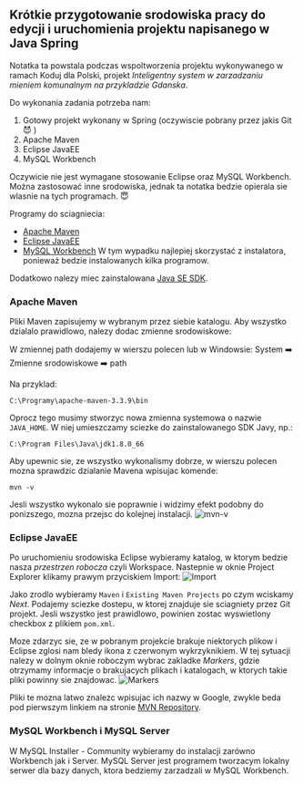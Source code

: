 ## Krótkie przygotowanie srodowiska pracy do edycji i uruchomienia projektu napisanego w Java Spring

Notatka ta powstala podczas wspoltworzenia projektu wykonywanego w ramach Koduj dla Polski, projekt *Inteligentny system w zarzadzaniu mieniem komunalnym na przykladzie Gdanska*.

Do wykonania zadania potrzeba nam:
 1. Gotowy projekt wykonany w Spring (oczywiscie pobrany przez jakis Git :smiling_imp: )
 2. Apache Maven
 3. Eclipse JavaEE
 4. MySQL Workbench

Oczywicie nie jest wymagane stosowanie Eclipse oraz MySQL Workbench. Można zastosować inne srodowiska, jednak ta notatka bedzie opierala sie wlasnie na tych programach. :innocent:

Programy do sciagniecia:

* [Apache Maven](https://maven.apache.org/)
* [Eclipse JavaEE](https://www.eclipse.org/downloads/packages/eclipse-ide-java-ee-developers/mars2)
* [MySQL Workbench](https://dev.mysql.com/downloads/installer/) W tym wypadku najlepiej skorzystać z instalatora, ponieważ       bedzie instalowanych kilka programow.

Dodatkowo nalezy miec zainstalowana [Java SE SDK](http://www.oracle.com/technetwork/java/javase/overview/index.html).

### Apache Maven

Pliki Maven zapisujemy w wybranym przez siebie katalogu. Aby wszystko dzialalo prawidlowo, nalezy dodac zmienne srodowiskowe:

W zmiennej path dodajemy w wierszu polecen lub w Windowsie: System :arrow_right: Zmienne srodowiskowe :arrow_right: path

Na przyklad: 
```
C:\Programy\apache-maven-3.3.9\bin
```
Oprocz tego musimy stworzyc nowa zmienna systemowa o nazwie `JAVA_HOME`. W niej umieszczamy sciezke do zainstalowanego SDK Javy, np.:
```
C:\Program Files\Java\jdk1.8.0_66
```
Aby upewnic sie, ze wszystko wykonalismy dobrze, w wierszu polecen mozna sprawdzic dzialanie Mavena wpisujac komende:
```
mvn -v
```
Jesli wszystko wykonalo sie poprawnie i widzimy efekt podobny do ponizszego, mozna przejsc do kolejnej instalacji.
![mvn-v](https://github.com/ElektroITmatyk/TI-2016/blob/master/maven.png)

### Eclipse JavaEE

Po uruchomieniu srodowiska Eclipse wybieramy katalog, w ktorym bedzie nasza *przestrzen robocza* czyli Workspace. Nastepnie w oknie Project Explorer klikamy prawym przyciskiem Import:
![Import](https://github.com/ElektroITmatyk/TI-2016/blob/master/eclipse-import.png)

Jako zrodlo wybieramy `Maven` i `Existing Maven Projects` po czym wciskamy *Next*. Podajemy sciezke dostepu, w ktorej znajduje sie sciagniety przez Git projekt. Jesli wszystko jest prawidlowo, powinien zostac wyswietlony checkbox z plikiem `pom.xml`.

Moze zdarzyc sie, ze w pobranym projekcie brakuje niektorych plikow i Eclipse zglosi nam bledy ikona z czerwonym wykrzyknikiem. W tej sytuacji nalezy w dolnym oknie roboczym wybrac zakladke *Markers*, gdzie otrzymamy informacje o brakujacych plikach i katalogach, w ktorych takie pliki powinny sie znajdowac.
![Markers](https://github.com/ElektroITmatyk/TI-2016/blob/master/eclipse-markers.png)

Pliki te mozna latwo znalezc wpisujac ich nazwy w Google, zwykle beda pod pierwszym linkiem na stronie [MVN Repository](http://mvnrepository.com/).

### MySQL Workbench i MySQL Server

W MySQL Installer - Community wybieramy do instalacji zarówno Workbench jak i Server.
MySQL Server jest programem tworzacym lokalny serwer dla bazy danych, ktora bedziemy zarzadzali w MySQL Workbench.

